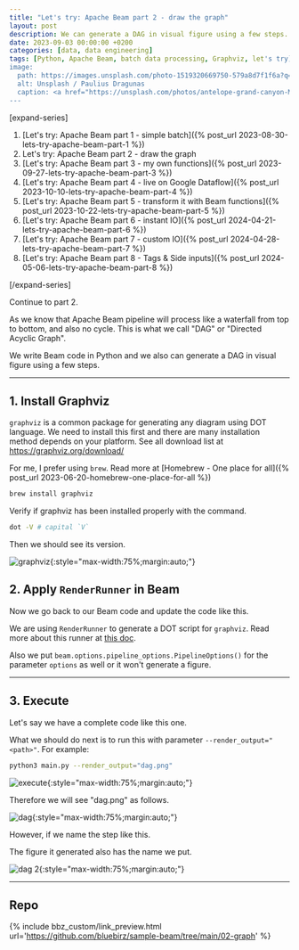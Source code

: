 ```yaml
---
title: "Let's try: Apache Beam part 2 - draw the graph"
layout: post
description: We can generate a DAG in visual figure using a few steps.
date: 2023-09-03 00:00:00 +0200
categories: [data, data engineering]
tags: [Python, Apache Beam, batch data processing, Graphviz, let's try]
image:
  path: https://images.unsplash.com/photo-1519320669750-579a8d7f1f6a?q=80&w=1959&auto=format&fit=crop&ixlib=rb-4.0.3&ixid=M3wxMjA3fDB8MHxwaG90by1wYWdlfHx8fGVufDB8fHx8fA%3D%3D
  alt: Unsplash / Paulius Dragunas
  caption: <a href="https://unsplash.com/photos/antelope-grand-canyon-M2UXVaLlfds">Unsplash / Paulius Dragunas</a>
---
```


[expand-series]

  1. [Let's try: Apache Beam part 1 - simple batch]({% post_url 2023-08-30-lets-try-apache-beam-part-1 %})
  1. Let's try: Apache Beam part 2 - draw the graph
  1. [Let's try: Apache Beam part 3 - my own functions]({% post_url 2023-09-27-lets-try-apache-beam-part-3 %})
  1. [Let's try: Apache Beam part 4 - live on Google Dataflow]({% post_url 2023-10-10-lets-try-apache-beam-part-4 %})
  1. [Let's try: Apache Beam part 5 - transform it with Beam functions]({% post_url 2023-10-22-lets-try-apache-beam-part-5 %})
  1. [Let's try: Apache Beam part 6 - instant IO]({% post_url 2024-04-21-lets-try-apache-beam-part-6 %})
  1. [Let's try: Apache Beam part 7 - custom IO]({% post_url 2024-04-28-lets-try-apache-beam-part-7 %})
  1. [Let's try: Apache Beam part 8 - Tags & Side inputs]({% post_url 2024-05-06-lets-try-apache-beam-part-8 %})

[/expand-series]

Continue to part 2.

As we know that Apache Beam pipeline will process like a waterfall from top to bottom, and also no cycle. This is what we call "DAG" or "Directed Acyclic Graph".

We write Beam code in Python and we also can generate a DAG in visual figure using a few steps.

---

## 1. Install Graphviz

`graphviz` is a common package for generating any diagram using DOT language. We need to install this first and there are many installation method depends on your platform. See all download list at <https://graphviz.org/download/>

For me, I prefer using `brew`. Read more at [Homebrew - One place for all]({% post_url 2023-06-20-homebrew-one-place-for-all %})

```sh
brew install graphviz
```

Verify if graphviz has been installed properly with the command.

```sh
dot -V # capital `V`
```

Then we should see its version.

![graphviz](https://bluebirzdotnet.s3.ap-southeast-1.amazonaws.com/beam/p2/01-dot-v.png){:style="max-width:75%;margin:auto;"}

## 2. Apply `RenderRunner` in Beam

Now we go back to our Beam code and update the code like this.

<script src="https://gist.github.com/bluebirz/c77aa2a47e3e782959bcab4b0d34a7d4.js?file=02-render.py"></script>

We are using `RenderRunner` to generate a DOT script for `graphviz`. Read more about this runner at [this doc](https://beam.apache.org/releases/pydoc/2.48.0/apache_beam.runners.render.html).

Also we put `beam.options.pipeline_options.PipelineOptions()` for the parameter `options` as well or it won't generate a figure.

---

## 3. Execute

Let's say we have a complete code like this one.

<script src="https://gist.github.com/bluebirz/c77aa2a47e3e782959bcab4b0d34a7d4.js?file=02-render-sample.py"></script>

What we should do next is to run this with parameter `--render_output="<path>"`. For example:

```sh
python3 main.py --render_output="dag.png"
```

![execute](https://bluebirzdotnet.s3.ap-southeast-1.amazonaws.com/beam/p2/02-renderrunner.png){:style="max-width:75%;margin:auto;"}

Therefore we will see "dag.png" as follows.

![dag](https://bluebirzdotnet.s3.ap-southeast-1.amazonaws.com/beam/p2/03-dag_default.png){:style="max-width:75%;margin:auto;"}

However, if we name the step like this.

<script src="https://gist.github.com/bluebirz/c77aa2a47e3e782959bcab4b0d34a7d4.js?file=02-render-sample-step-name.py"></script>

The figure it generated also has the name we put.

![dag 2](https://bluebirzdotnet.s3.ap-southeast-1.amazonaws.com/beam/p2/04-dag_name.png){:style="max-width:75%;margin:auto;"}

---

## Repo

{% include bbz_custom/link_preview.html url='<https://github.com/bluebirz/sample-beam/tree/main/02-graph>' %}
